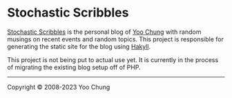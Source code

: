 # Stochastic Scribbles

[Stochastic Scribbles] is the personal blog of [Yoo Chung]
with random musings on recent events and random topics.
This project is responsible for generating the static site
for the blog using [Hakyll].

This project is not being put to actual use yet.
It is currently in the process of migrating the existing blog setup off of PHP.

[Stochastic Scribbles]: https://blog.chungyc.org/
[Yoo Chung]: https://chungyc.org/
[Hakyll]: https://jaspervdj.be/hakyll/

---

Copyright &copy; 2008-2023 Yoo Chung
